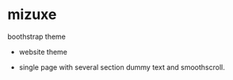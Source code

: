 # mizuxe
boothstrap theme

- website theme

- single page with several section dummy text and smoothscroll.
